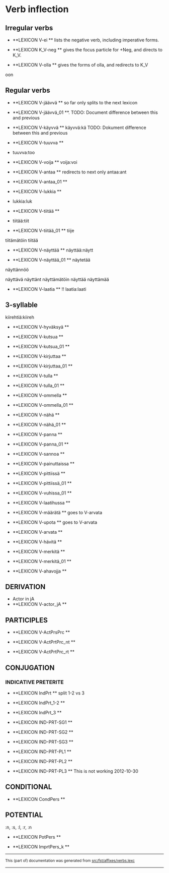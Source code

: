 # Verb inflection
## Irregular verbs

* **LEXICON V-ei ** lists the negative verb, including imperative forms.

* **LEXICON K_V-neg ** gives the focus particle for +Neg, and directs to K_V.

* **LEXICON V-olla ** gives the forms of olla, and redirects to K_V

oon

## Regular verbs

* **LEXICON V-jäävvä ** so far only splits to the next lexicon

* **LEXICON V-jäävvä_01 **. 
TODO: Document difference between this and previous

* **LEXICON V-käyvvä **  käyvvä:kä
TODO: Dokument difference between this and previous

* **LEXICON V-tuuvva ** 
* tuuvva:too

* **LEXICON V-voija  ** voija:voi

* **LEXICON V-antaa ** redirects to next only antaa:ant

* **LEXICON V-antaa_01 ** 

* **LEXICON V-lukkia ** 
* lukkia:luk

* **LEXICON V-tiitää **
* tiitää:tiit

* **LEXICON V-tiitää_01 **
tiije

tiitämätöin
tiitää

* **LEXICON V-näyttää ** näyttää:näytt

* **LEXICON V-näyttää_01 **
näytetää

näyttännöö

näyttävä
näyttänt
näyttämätöin
näyttää
näyttämää

* **LEXICON V-laatia ** !! laatia:laati

## 3-syllable
kiirehtiä:kiireh

* **LEXICON V-hyväksyä **

* **LEXICON V-kutsua **

* **LEXICON V-kutsua_01 **

* **LEXICON V-kirjuttaa **

* **LEXICON V-kirjuttaa_01 **

* **LEXICON V-tulla **

* **LEXICON V-tulla_01 **

* **LEXICON V-ommella **

* **LEXICON V-ommella_01 **

* **LEXICON V-nähä **

* **LEXICON V-nähä_01 **

* **LEXICON V-panna **

* **LEXICON V-panna_01 **

* **LEXICON V-sannoa **

* **LEXICON V-painuttaissa **

* **LEXICON V-pittiissä **

* **LEXICON V-pittiissä_01 **

* **LEXICON V-vuhissa_01 **

* **LEXICON V-laatihussa **

* **LEXICON V-määrätä ** goes to V-arvata

* **LEXICON V-upota ** goes to V-arvata

* **LEXICON V-arvata **

* **LEXICON V-hävitä **

* **LEXICON V-merkitä **

* **LEXICON V-merkitä_01 **

* **LEXICON V-ahavojja **

## DERIVATION 

* Actor in jA
* **LEXICON V-actor_jA **

## PARTICIPLES

* **LEXICON V-ActPrsPrc **
* **LEXICON V-ActPrtPrc_nt **

* **LEXICON V-ActPrtPrc_rt **

## CONJUGATION

### INDICATIVE PRETERITE

* **LEXICON IndPrt ** split 1-2 vs 3

* **LEXICON IndPrt_1-2 **

* **LEXICON IndPrt_3 **

* **LEXICON IND-PRT-SG1 **

* **LEXICON IND-PRT-SG2 **

* **LEXICON IND-PRT-SG3 **

* **LEXICON IND-PRT-PL1 **

* **LEXICON IND-PRT-PL2 **

* **LEXICON IND-PRT-PL3 **
This is not working 2012-10-30

## CONDITIONAL 

* **LEXICON CondPers **

## POTENTIAL

:n, :s, :l, :r, :n
* **LEXICON PotPers **

* **LEXICON ImprtPers_k **

* * *

<small>This (part of) documentation was generated from [src/fst/affixes/verbs.lexc](https://github.com/giellalt/lang-izh/blob/main/src/fst/affixes/verbs.lexc)</small>

---

